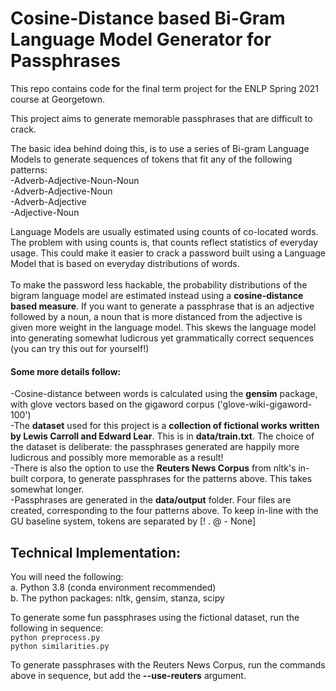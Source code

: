 # Cosine-Distance based Bi-Gram Language Model Generator for Passphrases

This repo contains code for the final term project for the ENLP Spring 2021 course at Georgetown. 

This project aims to generate memorable passphrases that are difficult to crack. 

The basic idea behind doing this, is to use a series of Bi-gram Language Models to generate sequences of tokens that fit any of the following patterns: <br />
-Adverb-Adjective-Noun-Noun <br />
-Adverb-Adjective-Noun <br />
-Adverb-Adjective <br />
-Adjective-Noun <br />

Language Models are usually estimated using counts of co-located words. The problem with using counts is, that counts reflect statistics of everyday usage. This could make it easier to crack a password built using a Language Model that is based on everyday distributions of words. <br /> <br />
To make the password less hackable, the probability distributions of the bigram language model are estimated instead using a **cosine-distance based measure**. If you want to generate a passphrase that is an adjective followed by a noun, a noun that is more distanced from the adjective is given more weight in the language model. This skews the language model into generating somewhat ludicrous yet grammatically correct sequences (you can try this out for yourself!)

#### Some more details follow:<br /> 
-Cosine-distance between words is calculated using the **gensim** package, with glove vectors based on the gigaword corpus ('glove-wiki-gigaword-100') <br />
-The **dataset** used for this project is a **collection of fictional works written by Lewis Carroll and Edward Lear**. This is in **data/train.txt**. The choice of the dataset is deliberate: the passphrases generated are happily more ludicrous and possibly more memorable as a result! <br />
-There is also the option to use the **Reuters News Corpus** from nltk's in-built corpora, to generate passphrases for the patterns above. This takes somewhat longer. <br />
-Passphrases are generated in the **data/output** folder. Four files are created, corresponding to the four patterns above. To keep in-line with the GU baseline system, tokens are separated by [! . @ - None]


## Technical Implementation: <br />
You will need the following: <br />
a. Python 3.8 (conda environment recommended) <br />
b. The python packages: nltk, gensim, stanza, scipy <br />

To generate some fun passphrases using the fictional dataset, run the following in sequence: <br />
`python preprocess.py` <br />
`python similarities.py` <br />

To generate passphrases with the Reuters News Corpus, run the commands above in sequence, but add the **--use-reuters** argument. 
